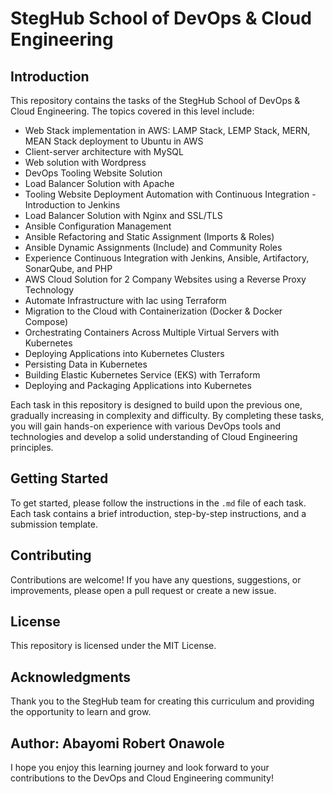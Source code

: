 # StegHub School of DevOps & Cloud Engineering



## Introduction

This repository contains the tasks of the StegHub School of DevOps & Cloud Engineering. The topics covered in this level include:

- Web Stack implementation in AWS: LAMP Stack, LEMP Stack, MERN, MEAN Stack deployment to Ubuntu in AWS
- Client-server architecture with MySQL
- Web solution with Wordpress
- DevOps Tooling Website Solution
- Load Balancer Solution with Apache
- Tooling Website Deployment Automation with Continuous Integration - Introduction to Jenkins
- Load Balancer Solution with Nginx and SSL/TLS
- Ansible Configuration Management
- Ansible Refactoring and Static Assignment (Imports & Roles)
- Ansible Dynamic Assignments (Include) and Community Roles
- Experience Continuous Integration with Jenkins, Ansible, Artifactory, SonarQube, and PHP
- AWS Cloud Solution for 2 Company Websites using a Reverse Proxy Technology
- Automate Infrastructure with Iac using Terraform
- Migration to the Cloud with Containerization (Docker & Docker Compose)
- Orchestrating Containers Across Multiple Virtual Servers with Kubernetes
- Deploying Applications into Kubernetes Clusters
- Persisting Data in Kubernetes
- Building Elastic Kubernetes Service (EKS) with Terraform
- Deploying and Packaging Applications into Kubernetes

Each task in this repository is designed to build upon the previous one, gradually increasing in complexity and difficulty. By completing these tasks, you will gain hands-on experience with various DevOps tools and technologies and develop a solid understanding of Cloud Engineering principles.

## Getting Started

To get started, please follow the instructions in the `.md` file of each task. Each task contains a brief introduction, step-by-step instructions, and a submission template.

## Contributing

Contributions are welcome! If you have any questions, suggestions, or improvements, please open a pull request or create a new issue.

## License

This repository is licensed under the MIT License.

## Acknowledgments

Thank you to the StegHub team for creating this curriculum and providing the opportunity to learn and grow.

## Author: Abayomi Robert Onawole 

I hope you enjoy this learning journey and look forward to your contributions to the DevOps and Cloud Engineering community!
